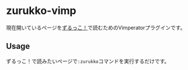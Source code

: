 # zurukko-vimp

現在開いているページを[ずるっこ！](http://zurukko.jp/)で読むためのVimperatorプラグインです。

## Usage

ずるっこ！で読みたいページで`:zurukko`コマンドを実行するだけです。
